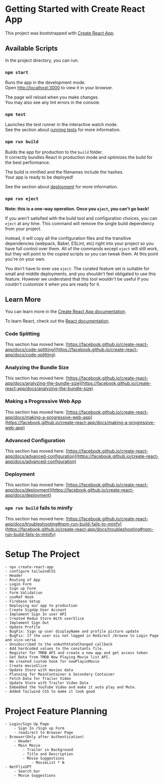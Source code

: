 # Getting Started with Create React App

This project was bootstrapped with [Create React App](https://github.com/facebook/create-react-app).

## Available Scripts

In the project directory, you can run:

### `npm start`

Runs the app in the development mode.\
Open [http://localhost:3000](http://localhost:3000) to view it in your browser.

The page will reload when you make changes.\
You may also see any lint errors in the console.

### `npm test`

Launches the test runner in the interactive watch mode.\
See the section about [running tests](https://facebook.github.io/create-react-app/docs/running-tests) for more information.

### `npm run build`

Builds the app for production to the `build` folder.\
It correctly bundles React in production mode and optimizes the build for the best performance.

The build is minified and the filenames include the hashes.\
Your app is ready to be deployed!

See the section about [deployment](https://facebook.github.io/create-react-app/docs/deployment) for more information.

### `npm run eject`

**Note: this is a one-way operation. Once you `eject`, you can't go back!**

If you aren't satisfied with the build tool and configuration choices, you can `eject` at any time. This command will remove the single build dependency from your project.

Instead, it will copy all the configuration files and the transitive dependencies (webpack, Babel, ESLint, etc) right into your project so you have full control over them. All of the commands except `eject` will still work, but they will point to the copied scripts so you can tweak them. At this point you're on your own.

You don't have to ever use `eject`. The curated feature set is suitable for small and middle deployments, and you shouldn't feel obligated to use this feature. However we understand that this tool wouldn't be useful if you couldn't customize it when you are ready for it.

## Learn More

You can learn more in the [Create React App documentation](https://facebook.github.io/create-react-app/docs/getting-started).

To learn React, check out the [React documentation](https://reactjs.org/).

### Code Splitting

This section has moved here: [https://facebook.github.io/create-react-app/docs/code-splitting](https://facebook.github.io/create-react-app/docs/code-splitting)

### Analyzing the Bundle Size

This section has moved here: [https://facebook.github.io/create-react-app/docs/analyzing-the-bundle-size](https://facebook.github.io/create-react-app/docs/analyzing-the-bundle-size)

### Making a Progressive Web App

This section has moved here: [https://facebook.github.io/create-react-app/docs/making-a-progressive-web-app](https://facebook.github.io/create-react-app/docs/making-a-progressive-web-app)

### Advanced Configuration

This section has moved here: [https://facebook.github.io/create-react-app/docs/advanced-configuration](https://facebook.github.io/create-react-app/docs/advanced-configuration)

### Deployment

This section has moved here: [https://facebook.github.io/create-react-app/docs/deployment](https://facebook.github.io/create-react-app/docs/deployment)

### `npm run build` fails to minify

This section has moved here: [https://facebook.github.io/create-react-app/docs/troubleshooting#npm-run-build-fails-to-minify](https://facebook.github.io/create-react-app/docs/troubleshooting#npm-run-build-fails-to-minify)


# Setup The Project
    - npx create-react-app
    - configure tailwindCSS
    - Header
    - Routing of App
    - Login Form
    - Sign up Form
    - Form Validation
    - useRef Hook
    - Firebase Setup
    - Deploying our app to production
    - Create SignUp User Account
    - Implement Sign In user API
    - Created Redux Store With userSlice
    - Implement Sign Out 
    - Update Profile
    - BugFix: Sign up user displayName and profile picture update
    - BugFix: If the user eis not logged in Redirect /browse to Login Page and vice-versa 
    - Unsubscribed to the onAuthStateChanged callback
    - Add hardcoded values to the constants file.
    - Register for TMDB API and create a new app and get access token
    - Get Data from TMDB Now Playing Movie list API.
    - We created custom hook for nowPlayinMovie
    - Create movieSlice
    - Update Store with movies data
    - Planning for MainContainer & Secondary Container
    - Fetch Data for Trailer Video
    - Update Store with Trailer Video Data
    - Embedded the YouTube Video and make it auto play and Mute.
    - Added Tailwind CSS to make it look good

# Project Feature Planning
    - Login/Sign Up Page
        - Sign In /Sign up Form
        - readirect to Browser Page
    - Browser(Only after Authentication)
        - Header
        - Main Movie
            - Trailer in Background
            - Title and Description
            - Movie Suggestions
                - MovieList * N
    - NetFlixGPT
        - Search bar
        - Movie Suggestions
